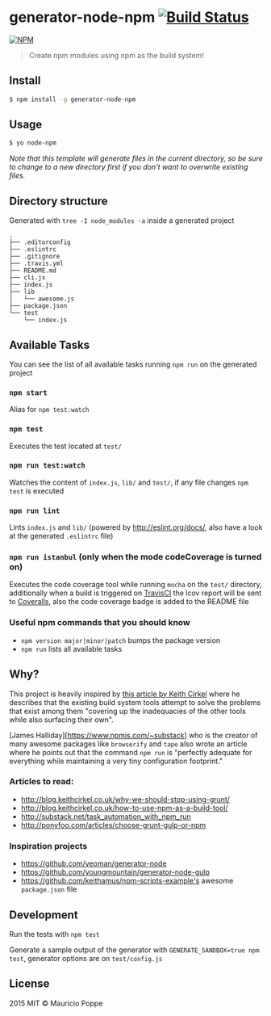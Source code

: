 # generator-node-npm [![Build Status][travis-image]][travis-url]

[![NPM][npm-image]][npm-url]

> Create npm modules using npm as the build system!

## Install

```sh
$ npm install -g generator-node-npm
```

## Usage

```sh
$ yo node-npm
```

*Note that this template will generate files in the current directory, so be sure to change to a
new directory first if you don't want to overwrite existing files.*

## Directory structure

Generated with `tree -I node_modules -a` inside a generated project

```
.
├── .editorconfig
├── .eslintrc
├── .gitignore
├── .travis.yml
├── README.md
├── cli.js
├── index.js
├── lib
│   └── awesome.js
├── package.json
└── test
    └── index.js
```

## Available Tasks

You can see the list of all available tasks running `npm run` on the generated project

### `npm start`

Alias for `npm test:watch`

### `npm test`

Executes the test located at `test/`

### `npm run test:watch`

Watches the content of `index.js`, `lib/` and `test/`, if any file changes `npm test` is executed

### `npm run lint`

Lints `index.js` and `lib/` (powered by http://eslint.org/docs/, also have a look at the generated `.eslintrc` file)

### `npm run istanbul` (only when the mode codeCoverage is turned on)

Executes the code coverage tool while running `mocha` on the `test/` directory, additionally when a
build is triggered on [TravisCI](https://travis-ci.org) the lcov report will be sent to
[Coveralls](https://coveralls.io/), also the code coverage badge is added to the README file

### Useful npm commands that you should know

- `npm version major|minor|patch` bumps the package version
- `npm run` lists all available tasks

## Why?

This project is heavily inspired by [this article by Keith Cirkel][stop-using-grunt-gulp] where he describes that
the existing build system tools attempt to solve the problems that exist among them "covering up the inadequacies
of the other tools while also surfacing their own".

[James Halliday][https://www.npmjs.com/~substack] who is the creator of many awesome packages like `browserify` and
`tape` also wrote an article where he points out that the command `npm run` is "perfectly adequate for everything
while maintaining a very tiny configuration footprint."

### Articles to read:

- http://blog.keithcirkel.co.uk/why-we-should-stop-using-grunt/
- http://blog.keithcirkel.co.uk/how-to-use-npm-as-a-build-tool/
- http://substack.net/task_automation_with_npm_run
- http://ponyfoo.com/articles/choose-grunt-gulp-or-npm

### Inspiration projects

- https://github.com/yeoman/generator-node
- https://github.com/youngmountain/generator-node-gulp
- https://github.com/keithamus/npm-scripts-example's awesome `package.json` file

## Development

Run the tests with `npm test`

Generate a sample output of the generator with `GENERATE_SANDBOX=true npm test`, generator options
are on `test/config.js`

## License

2015 MIT © Mauricio Poppe

[npm-image]: https://nodei.co/npm/generator-node-npm.png?downloads=true
[npm-url]: https://npmjs.org/package/generator-node-npm
[travis-image]: https://travis-ci.org/maurizzzio/generator-node-npm.svg?branch=master
[travis-url]: https://travis-ci.org/maurizzzio/generator-node-npm
[coveralls-image]: https://coveralls.io/repos/maurizzzio/generator-node-npm/badge.svg
[coveralls-url]: https://coveralls.io/r/maurizzzio/generator-node-npm
[stop-using-grunt-gulp]: http://blog.keithcirkel.co.uk/why-we-should-stop-using-grunt/
